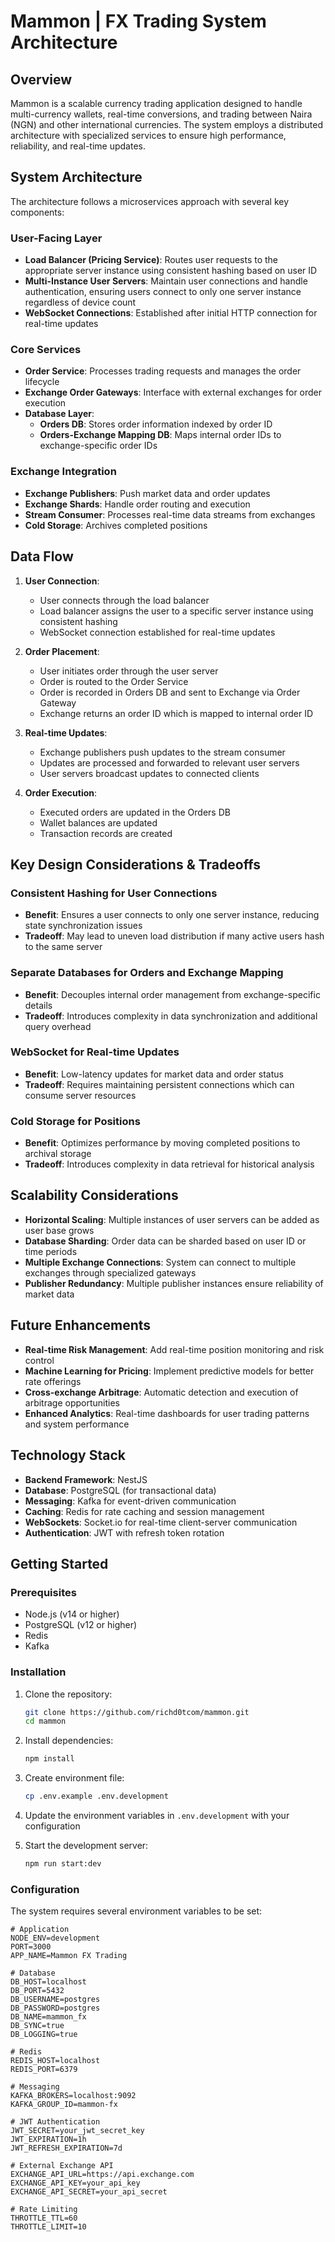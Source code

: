 # Mammon | FX Trading System Architecture

## Overview

Mammon is a scalable currency trading application designed to handle multi-currency wallets, real-time conversions, and trading between Naira (NGN) and other international currencies. The system employs a distributed architecture with specialized services to ensure high performance, reliability, and real-time updates.

## System Architecture

The architecture follows a microservices approach with several key components:

### User-Facing Layer
- **Load Balancer (Pricing Service)**: Routes user requests to the appropriate server instance using consistent hashing based on user ID
- **Multi-Instance User Servers**: Maintain user connections and handle authentication, ensuring users connect to only one server instance regardless of device count
- **WebSocket Connections**: Established after initial HTTP connection for real-time updates

### Core Services
- **Order Service**: Processes trading requests and manages the order lifecycle
- **Exchange Order Gateways**: Interface with external exchanges for order execution
- **Database Layer**:
  - **Orders DB**: Stores order information indexed by order ID
  - **Orders-Exchange Mapping DB**: Maps internal order IDs to exchange-specific order IDs

### Exchange Integration
- **Exchange Publishers**: Push market data and order updates
- **Exchange Shards**: Handle order routing and execution
- **Stream Consumer**: Processes real-time data streams from exchanges
- **Cold Storage**: Archives completed positions

## Data Flow

1. **User Connection**: 
   - User connects through the load balancer
   - Load balancer assigns the user to a specific server instance using consistent hashing
   - WebSocket connection established for real-time updates

2. **Order Placement**:
   - User initiates order through the user server
   - Order is routed to the Order Service
   - Order is recorded in Orders DB and sent to Exchange via Order Gateway
   - Exchange returns an order ID which is mapped to internal order ID

3. **Real-time Updates**:
   - Exchange publishers push updates to the stream consumer
   - Updates are processed and forwarded to relevant user servers
   - User servers broadcast updates to connected clients

4. **Order Execution**:
   - Executed orders are updated in the Orders DB
   - Wallet balances are updated
   - Transaction records are created

## Key Design Considerations & Tradeoffs

### Consistent Hashing for User Connections
- **Benefit**: Ensures a user connects to only one server instance, reducing state synchronization issues
- **Tradeoff**: May lead to uneven load distribution if many active users hash to the same server

### Separate Databases for Orders and Exchange Mapping
- **Benefit**: Decouples internal order management from exchange-specific details
- **Tradeoff**: Introduces complexity in data synchronization and additional query overhead

### WebSocket for Real-time Updates
- **Benefit**: Low-latency updates for market data and order status
- **Tradeoff**: Requires maintaining persistent connections which can consume server resources

### Cold Storage for Positions
- **Benefit**: Optimizes performance by moving completed positions to archival storage
- **Tradeoff**: Introduces complexity in data retrieval for historical analysis

## Scalability Considerations

- **Horizontal Scaling**: Multiple instances of user servers can be added as user base grows
- **Database Sharding**: Order data can be sharded based on user ID or time periods
- **Multiple Exchange Connections**: System can connect to multiple exchanges through specialized gateways
- **Publisher Redundancy**: Multiple publisher instances ensure reliability of market data

## Future Enhancements

- **Real-time Risk Management**: Add real-time position monitoring and risk control
- **Machine Learning for Pricing**: Implement predictive models for better rate offerings
- **Cross-exchange Arbitrage**: Automatic detection and execution of arbitrage opportunities
- **Enhanced Analytics**: Real-time dashboards for user trading patterns and system performance

## Technology Stack

- **Backend Framework**: NestJS
- **Database**: PostgreSQL (for transactional data)
- **Messaging**: Kafka for event-driven communication
- **Caching**: Redis for rate caching and session management
- **WebSockets**: Socket.io for real-time client-server communication
- **Authentication**: JWT with refresh token rotation

## Getting Started

### Prerequisites

- Node.js (v14 or higher)
- PostgreSQL (v12 or higher)
- Redis
- Kafka

### Installation

1. Clone the repository:
   ```bash
   git clone https://github.com/richd0tcom/mammon.git
   cd mammon
   ```

2. Install dependencies:
   ```bash
   npm install
   ```

3. Create environment file:
   ```bash
   cp .env.example .env.development
   ```

4. Update the environment variables in `.env.development` with your configuration

5. Start the development server:
   ```bash
   npm run start:dev
   ```

### Configuration

The system requires several environment variables to be set:

```
# Application
NODE_ENV=development
PORT=3000
APP_NAME=Mammon FX Trading

# Database
DB_HOST=localhost
DB_PORT=5432
DB_USERNAME=postgres
DB_PASSWORD=postgres
DB_NAME=mammon_fx
DB_SYNC=true
DB_LOGGING=true

# Redis
REDIS_HOST=localhost
REDIS_PORT=6379

# Messaging
KAFKA_BROKERS=localhost:9092
KAFKA_GROUP_ID=mammon-fx

# JWT Authentication
JWT_SECRET=your_jwt_secret_key
JWT_EXPIRATION=1h
JWT_REFRESH_EXPIRATION=7d

# External Exchange API
EXCHANGE_API_URL=https://api.exchange.com
EXCHANGE_API_KEY=your_api_key
EXCHANGE_API_SECRET=your_api_secret

# Rate Limiting
THROTTLE_TTL=60
THROTTLE_LIMIT=10
```

<!--## Development


## Deployment

The application is containerized and can be deployed using Docker:

```bash
# Build the Docker image
docker build -t mammon-fx .

# Run the container
docker run -p 3000:3000 --env-file .env.production mammon-fx
```

For production deployment, consider using Docker Compose or Kubernetes to orchestrate the various services.
